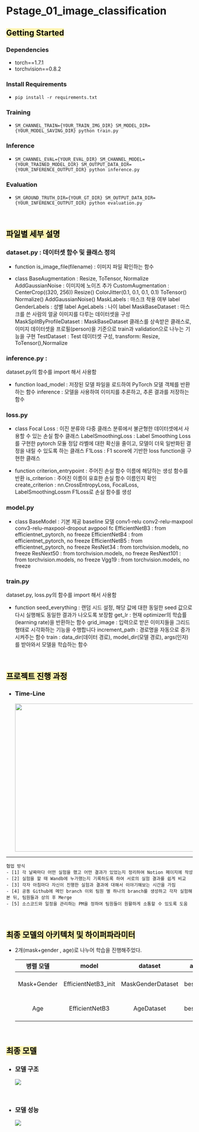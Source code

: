 # Pstage_01_image_classification

## <span style='color:black;background-color:#fff5b1'>Getting Started</spam>    
### Dependencies
- torch==1.7.1
- torchvision==0.8.2                                                              

### Install Requirements
- `pip install -r requirements.txt`

### Training
- `SM_CHANNEL_TRAIN={YOUR_TRAIN_IMG_DIR} SM_MODEL_DIR={YOUR_MODEL_SAVING_DIR} python train.py`

### Inference
- `SM_CHANNEL_EVAL={YOUR_EVAL_DIR} SM_CHANNEL_MODEL={YOUR_TRAINED_MODEL_DIR} SM_OUTPUT_DATA_DIR={YOUR_INFERENCE_OUTPUT_DIR} python inference.py`

### Evaluation
- `SM_GROUND_TRUTH_DIR={YOUR_GT_DIR} SM_OUTPUT_DATA_DIR={YOUR_INFERENCE_OUTPUT_DIR} python evaluation.py`

<br/>

## <span style='color:black;background-color:#fff5b1'>파일별 세부 설명</spam>
### dataset.py : 데이터셋 함수 및 클래스 정의
- function
    is_image_file(filename) : 이미지 파일 확인하는 함수

- class
    BaseAugmentation   : Resize, ToTensor, Normalize
    AddGaussianNoise   : 이미지에 노이즈 추가
    CustomAugmentation : CenterCrop((320, 256))
                         Resize()
                         ColorJitter(0.1, 0.1, 0.1, 0.1)
                         ToTensor()
                         Normalize()
                         AddGaussianNoise()
    MaskLabels         : 마스크 착용 여부 label
    GenderLabels       : 성별 label
    AgeLabels          : 나이 label
    MaskBaseDataset    : 마스크를 쓴 사람의 얼굴 이미지를 다루는 데이터셋을 구성
    MaskSplitByProfileDataset : MaskBaseDataset 클래스를 상속받은 클래스로,
                                이미지 데이터셋을 프로필(person)을 기준으로 train과 validation으로 나누는 기능을 구현
    TestDataset : Test 데이터셋 구성, transform: Resize, ToTensor(),Normalize


### inference.py : 
dataset.py의 함수를 import 해서 사용함
- function
    load_model : 저장된 모델 파일을 로드하여 PyTorch 모델 객체를 반환하는 함수 
    inference  : 모델을 사용하여 이미지를 추론하고, 추론 결과를 저장하는 함수

### loss.py
- class
    Focal Loss         : 이진 분류와 다중 클래스 분류에서 불균형한 데이터셋에서 사용할 수 있는 손실 함수 클래스
    LabelSmoothingLoss : Label Smoothing Loss를 구현한 pytorch 모듈
                         정답 라벨에 대한 확신을 줄이고, 모델이 더욱 일반화된 결정을 내릴 수 있도록 하는 클래스
    F1Loss :  F1 score에 기반한 loss function을 구현한 클래스

- function
    criterion_entrypoint : 주어진 손실 함수 이름에 해당하는 생성 함수를 반환
    is_criterion : 주어진 이름이 유효한 손실 함수 이름인지 확인
    create_criterion : nn.CrossEntropyLoss, FocalLoss, LabelSmoothingLossm F1Loss로 손실 함수를 생성

### model.py
- class
    BaseModel : 기본 제공 baseline 모델
                conv1-relu
                conv2-relu-maxpool
                conv3-relu-maxpool-dropout
                avgpool
                fc
    EfficientNetB3 : from efficientnet_pytorch, no freeze
    EfficientNetB4 : from efficientnet_pytorch, no freeze
    EfficientNetB5 : from efficientnet_pytorch, no freeze
    ResNet34       : from torchvision.models, no freeze
    ResNext50      : from torchvision.models, no freeze
    ResNext101     : from torchvision.models, no freeze
    Vgg19          : from torchvision.models, no freeze
    

### train.py
dataset.py, loss.py의 함수를 import 해서 사용함
- function
    seed_everything : 랜덤 시드 설정, 해당 값에 대한 동일한 seed 값으로 다시 실행해도 동일한 결과가 나오도록 보장함
    get_lr : 현재 optimizer의 학습률(learning rate)을 반환하는 함수
    grid_image : 입력으로 받은 이미지들을 그리드 형태로 시각화하는 기능을 수행합니다
    increment_path : 경로명을 자동으로 증가시켜주는 함수
    train : data_dir(데이터 경로), model_dir(모델 경로), args(인자)를 받아와서 모델을 학습하는 함수  

<br/>

## <span style='color:black;background-color:#fff5b1'>프로젝트 진행 과정</spam>
- ### **Time-Line**
    <img src='https://ifh.cc/g/4f99yJ.png' width="600" height="400"/>
----
    협업 방식
    - [1] 각 날짜마다 어떤 실험을 했고 어떤 결과가 있었는지 정리하여 Notion 페이지에 작성
    - [2] 실험을 할 때 Wandb에 누가했는지 기록하도록 하여 서로의 실험 결과를 쉽게 비교 
    - [3] 각자 아침마다 자신이 진행한 실험과 결과에 대해서 이야기해보는 시간을 가짐
    - [4] 공동 Github에 메인 branch 이외 팀원 별 하나의 branch를 생성하고 각자 실험해본 뒤, 팀원들과 상의 후 Merge
    - [5] 소스코드와 일정을 관리하는 PM을 정하여 팀원들이 원활하게 소통할 수 있도록 도움

<br/>

## <span style='color:black;background-color:#fff5b1'>최종 모델의 아키텍처 및 하이퍼파라미터</spam>

- 2개(mask+gender , age)로 나누어 학습을 진행해주었다.

  |병렬 모델|model|dataset|augmentation|optimizer|lr|criterion|epochs|
  |:---:|:---:|:---:|:---:|:---:|:---:|:---:|:---:|
  |Mask+Gender|EfficientNetB3_init|MaskGenderDataset|bestAugmentation|AdamW|le-5|cross_entropy|30(early stop cnt=3)|
  |Age|EfficientNetB3|AgeDataset|bestAugmentation|Adam|le-5|cross_entropy|20(early stop cnt=3)|
<br/>

## <span style='color:black;background-color:#fff5b1'>최종 모델</spam>
- ### **모델 구조**
    <img src="https://ifh.cc/g/3ZDJBs.png">
<br/>

- ### **모델 성능**
    <img src="https://ifh.cc/g/2jHcpt.png">

